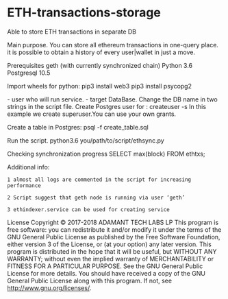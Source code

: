 # ETH-transactions-storage
Able to store ETH transactions in separate DB

Main purpose.
You can store all ethereum transactions in one-query place. it is possible to obtain a history of every user|wallet in just a move.


Prerequisites
geth (with currently synchronized chain)
Python 3.6
Postgresql 10.5


Import wheels for python:
pip3 install web3
pip3 install psycopg2


<yourusername> - user who will run service.
<yourDB> - target DataBase. Change the DB name in two strings in the script file.
Create Postgres user for <yourusername>:
createuser -s <yourusername>
In this example we create superuser.You can use your own grants.

Create a table in Postgres:
psql -f create_table.sql <yourDB>

Run the script.
	python3.6 you/path/to/script/ethsync.py

Checking synchronization progress
	SELECT max(block) FROM ethtxs;

Additional info:

	1 almost all logs are commented in the script for increasing performance
	
	2 Script suggest that geth node is running via user ‘geth’
	
	3 ethindexer.service can be used for creating service


License
Copyright © 2017-2018 ADAMANT TECH LABS LP 
This program is free software: you can redistribute it and/or modify it under the terms of the GNU General Public License as published by the Free Software Foundation, either version 3 of the License, or (at your option) any later version.
This program is distributed in the hope that it will be useful, but WITHOUT ANY WARRANTY; without even the implied warranty of MERCHANTABILITY or FITNESS FOR A PARTICULAR PURPOSE. See the GNU General Public License for more details.
You should have received a copy of the GNU General Public License along with this program. If not, see http://www.gnu.org/licenses/.

